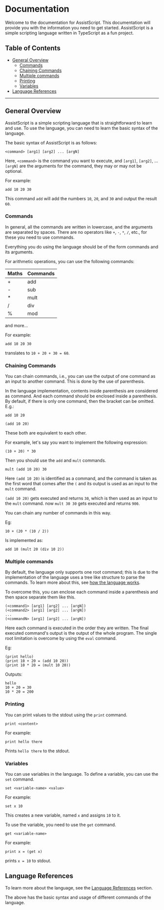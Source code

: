 # Documentation

Welcome to the documentation for AssistScript.
This documentation will provide you with the information you need to get started.
AssistScript is a simple scripting language written in TypeScript as a fun project.

## Table of Contents

- [General Overview](#general-overview)
    - [Commands](#commands)
    - [Chaining Commands](#chaining-commands)
    - [Multiple commands](#multiple-commands)
    - [Printing](#printing)
    - [Variables](#variables)
- [Language References](#language-references)
---

## General Overview

AssistScript is a simple scripting language that is straightforward to learn and use.
To use the language, you can need to learn the basic syntax of the language.

The basic syntax of AssistScript is as follows:

```asrc
<command> [arg1] [arg2] ... [argN]
```

Here, `<command>` is the command you want to execute,
and `[arg1]`, `[arg2]`, ... `[argN]` are the arguments for the command, they may or may not be optional.

For example:

```asrc
add 10 20 30
```

This command `add` will add the numbers `10`, `20`, and `30` and output the result `60`.

### Commands

In general, all the commands are written in lowercase, and the arguments are separated by spaces.
There are no operators like `+`, `-`, `*`, `/`, etc., for these you need to use commands.

Everything you do using the language should be of the form commands and its arguments.

For arithmetic operations, you can use the following commands:

| Maths | Commands |
|-------|----------|
| +     | add      |
| -     | sub      |
| *     | mult     |
| /     | div      |
| %     | mod      |

and more...

For example:

```asrc
add 10 20 30
```

translates to `10 + 20 + 30 = 60`.

### Chaining Commands

You can chain commands, i.e., you can use the output of one command as an input to another command.
This is done by the use of parenthesis.

In the language implementation, contents inside parenthesis are considered as command.
And each command should be enclosed inside a parenthesis.
By default, if there is only one command, then the bracket can be omitted.
E.g.:

```asrc
add 10 20
```

```asrc
(add 10 20)
```

These both are equivalent to each other.

For example, let's say you want to implement the following expression:

```
(10 + 20) * 30
```

Then you should use the `add` and `mult` commands.

```asrc
mult (add 10 20) 30
```

Here `(add 10 20)` is identified as a command,
and the command is taken as the first word that comes after the `(` and
its output is used as an input to the `mult` command.

`(add 10 20)` gets executed and returns `30`,
which is then used as an input to the `mult` command.
now `mult 30 30` gets executed and returns `900`.

You can chain any number of commands in this way.

Eg:

```text
10 + (20 * (10 / 2))
```

Is implemented as:

```asrc
add 10 (mult 20 (div 10 2))
```

### Multiple commands

By default, the language only supports one root command;
this is due to the implementation of the language uses a tree like structure to parse the commands.
To learn more about this, see [how the language works](../docs/implementations/Parsing%20and%20execution.md).

To overcome this, you can enclose each command inside a parenthesis and then space separate them like this.

```asrc
(<command1> [arg1] [arg2] ... [argN])
(<command2> [arg1] [arg2] ... [argN]) 
...
(<commandN> [arg1] [arg2] ... [argN])
```
Here each command is executed in the order they are written.
The final executed command's output is the output of the whole program.
The single root limitation is overcome by using the `eval` command.

Eg:
```asrc
(print hello) 
(print 10 + 20 = (add 10 20))
(print 10 * 20 = (mult 10 20))
```
Outputs:
```text
hello
10 + 20 = 30
10 * 20 = 200
```

### Printing

You can print values to the stdout using the `print` command.
```asrc
print <content>
```
For example:
```asrc
print hello there
```
Prints `hello there` to the stdout.

### Variables

You can use variables in the language. 
To define a variable, you can use the `set` command.
```asrc
set <variable-name> <value>
```

For example:
```asrc
set x 10
```
This creates a new variable, named `x` and assigns `10` to it.

To use the variable, you need to use the `get` command.
```asrc
get <variable-name>
```
For example:
```asrc
print x = (get x)
```
prints `x = 10` to stdout.


## Language References

To learn more about the language,
see the [Language References](references/README.md) section.

The above has the basic syntax and usage of different commands of the language.
